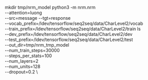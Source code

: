 mkdir tmp/nrm_model
python3 -m nrm.nrm \
    --attention=luong\
    --src=message --tgt=response \
    --vocab_prefix=/ldev/tensorflow/seq2seq/data/CharLevel2/vocab  \
    --train_prefix=/ldev/tensorflow/seq2seq/data/CharLevel2/train ls\
    --dev_prefix=/ldev/tensorflow/seq2seq/data/CharLevel2/dev \
    --test_prefix=/ldev/tensorflow/seq2seq/data/CharLevel2/test \
    --out_dir=tmp/nrm_tmp_model \
    --num_train_steps=30000 \
    --steps_per_stats=100 \
    --num_layers=2 \
    --num_units=128 \
    --dropout=0.2 \